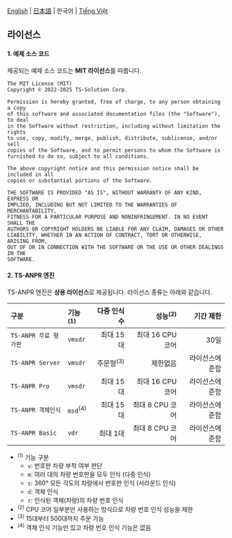 [English](../../LICENSE.md) | [日本語](../ja-JP/LICENSE.md) | 한국어 | [Tiếng Việt](../vi-VN/LICENSE.md)

## 라이선스

#### 1. 예제 소스 코드

제공되는 예제 소스 코드는 **MIT 라이선스**를 따릅니다.

```
The MIT License (MIT)
Copyright © 2022-2025 TS-Solution Corp.

Permission is hereby granted, free of charge, to any person obtaining a copy
of this software and associated documentation files (the "Software"), to deal
in the Software without restriction, including without limitation the rights
to use, copy, modify, merge, publish, distribute, sublicense, and/or sell
copies of the Software, and to permit persons to whom the Software is
furnished to do so, subject to all conditions.

The above copyright notice and this permission notice shall be included in all
copies or substantial portions of the Software.

THE SOFTWARE IS PROVIDED "AS IS", WITHOUT WARRANTY OF ANY KIND, EXPRESS OR
IMPLIED, INCLUDING BUT NOT LIMITED TO THE WARRANTIES OF MERCHANTABILITY,
FITNESS FOR A PARTICULAR PURPOSE AND NONINFRINGEMENT. IN NO EVENT SHALL THE
AUTHORS OR COPYRIGHT HOLDERS BE LIABLE FOR ANY CLAIM, DAMAGES OR OTHER
LIABILITY, WHETHER IN AN ACTION OF CONTRACT, TORT OR OTHERWISE, ARISING FROM,
OUT OF OR IN CONNECTION WITH THE SOFTWARE OR THE USE OR OTHER DEALINGS IN THE
SOFTWARE.
```

#### 2. TS-ANPR 엔진

TS-ANPR 엔진은 **상용 라이선스**로 제공됩니다.
라이선스 종류는 아래와 같습니다.

| 구분                  | 기능<sup>(1)</sup>  |         다중 인식 수 | 성능<sup>(2)</sup> |       기간 제한 |
| :-------------------- | :------------------ | -------------------: | -----------------: | --------------: |
| `TS-ANPR 무료 평가판` | `vmsdr`             |            최대 15대 |   최대 16 CPU 코어 |            30일 |
| `TS-ANPR Server`      | `vmsdr`             | 주문형<sup>(3)</sup> |           제한없음 | 라이선스에 준함 |
| `TS-ANPR Pro`         | `vmsdr`             |            최대 15대 |   최대 16 CPU 코어 | 라이선스에 준함 |
| `TS-ANPR 객체인식`    | `msd`<sup>(4)</sup> |            최대 15대 |    최대 8 CPU 코어 | 라이선스에 준함 |
| `TS-ANPR Basic`       | `vdr`               |             최대 1대 |    최대 8 CPU 코어 | 라이선스에 준함 |

- <sup>(1)</sup> 기능 구분
  - `v`: 번호판 차량 부착 여부 판단
  - `m`: 여러 대의 차량 번호판을 모두 인식 (다중 인식)
  - `s`: 360° 모든 각도의 차량에서 번호판 인식 (서라운드 인식)
  - `d`: 객체 인식
  - `r`: 인식된 객체(차량)의 차량 번호 인식
- <sup>(2)</sup> CPU 코어 일부분만 사용하는 방식으로 차량 번호 인식 성능을 제한
- <sup>(3)</sup> 15대부터 500대까지 주문 가능
- <sup>(4)</sup> 객체 인식 기능만 있고 차량 번호 인식 기능은 없음
